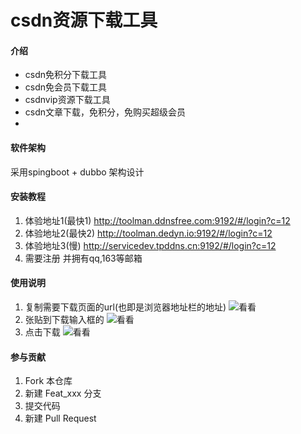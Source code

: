 # csdn资源下载工具

#### 介绍
+ csdn免积分下载工具
+ csdn免会员下载工具
+ csdnvip资源下载工具
+ csdn文章下载，免积分，免购买超级会员
+ 

#### 软件架构
采用spingboot + dubbo 架构设计 

#### 安装教程

1.  体验地址1(最快1) http://toolman.ddnsfree.com:9192/#/login?c=12
2.  体验地址2(最快2) http://toolman.dedyn.io:9192/#/login?c=12
3.  体验地址3(慢) http://servicedev.tpddns.cn:9192/#/login?c=12
4. 需要注册 并拥有qq,163等邮箱

#### 使用说明

1. 复制需要下载页面的url(也即是浏览器地址栏的地址)
![看看](./public/download1.png)
2. 张贴到下载输入框的
![看看](./public/download3.png)
3. 点击下载
![看看](./public/download4.png)

#### 参与贡献

1.  Fork 本仓库
2.  新建 Feat_xxx 分支
3.  提交代码
4.  新建 Pull Request











